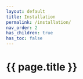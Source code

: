 ```yaml
---
layout: default
title: Installation
permalink: /installation/
nav_order: 2
has_children: true
has_toc: false
---
```


# {{ page.title }}

